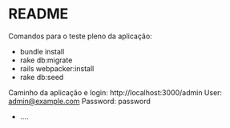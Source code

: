 # README

Comandos para o teste pleno da aplicação:

- bundle install
- rake db:migrate
- rails webpacker:install
- rake db:seed

Caminho da aplicação e login:
http://localhost:3000/admin
User: admin@example.com
Password: password

* ....
